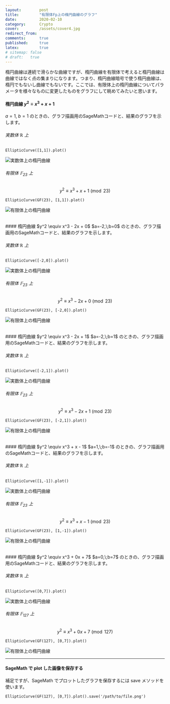```yaml
---
layout:        post
title:         "有限体Fp上の楕円曲線のグラフ"
date:          2020-02-10
category:      Crypto
cover:         /assets/cover4.jpg
redirect_from:
comments:      true
published:     true
latex:         true
# sitemap: false
# draft:   true
---
```


楕円曲線は連続で滑らかな曲線ですが、楕円曲線を有限体で考えると楕円曲線は曲線ではなく点の集まりになります。つまり、楕円曲線暗号で使う楕円曲線は、楕円でもないし曲線でもないです。ここでは、有限体上の楕円曲線についてパラメータを様々なものに変更したものをグラフにして眺めてみたいと思います。

#### 楕円曲線 $y^2 \equiv x^3 + x + 1$
$a=1,\;b=1$ のときの、グラフ描画用のSageMathコードと、結果のグラフを示します。

###### 実数体 $\mathbb{R}$ 上
```
EllipticCurve([1,1]).plot()
```
![実数体上の楕円曲線](/blog/media/post/elliptic-curve-over-fp/EC_1_1.png)

###### 有限体 $\mathbb{F}_{23}$ 上
$$y^2 \equiv x^3 + x + 1 \pmod{23}$$
```
EllipticCurve(GF(23), [1,1]).plot()
```
![有限体上の楕円曲線](/blog/media/post/elliptic-curve-over-fp/EC_1_1_Fp23.png)


<br>
#### 楕円曲線 $y^2 \equiv x^3 - 2x + 0$
$a=-2,\;b=0$ のときの、グラフ描画用のSageMathコードと、結果のグラフを示します。

###### 実数体 $\mathbb{R}$ 上
```
EllipticCurve([-2,0]).plot()
```
![実数体上の楕円曲線](/blog/media/post/elliptic-curve-over-fp/EC_-2_0.png)

###### 有限体 $\mathbb{F}_{23}$ 上
$$y^2 \equiv x^3 - 2x + 0 \pmod{23}$$
```
EllipticCurve(GF(23), [-2,0]).plot()
```
![有限体上の楕円曲線](/blog/media/post/elliptic-curve-over-fp/EC_-2_0_Fp23.png)


<br>
#### 楕円曲線 $y^2 \equiv x^3 - 2x + 1$
$a=-2,\;b=1$ のときの、グラフ描画用のSageMathコードと、結果のグラフを示します。

###### 実数体 $\mathbb{R}$ 上
```
EllipticCurve([-2,1]).plot()
```
![実数体上の楕円曲線](/blog/media/post/elliptic-curve-over-fp/EC_-2_1.png)

###### 有限体 $\mathbb{F}_{23}$ 上
$$y^2 \equiv x^3 - 2x + 1 \pmod{23}$$
```
EllipticCurve(GF(23), [-2,1]).plot()
```
![有限体上の楕円曲線](/blog/media/post/elliptic-curve-over-fp/EC_-2_1_Fp23.png)



<br>
#### 楕円曲線 $y^2 \equiv x^3 + x - 1$
$a=1,\;b=-1$ のときの、グラフ描画用のSageMathコードと、結果のグラフを示します。

###### 実数体 $\mathbb{R}$ 上
```
EllipticCurve([1,-1]).plot()
```
![実数体上の楕円曲線](/blog/media/post/elliptic-curve-over-fp/EC_1_-1.png)

###### 有限体 $\mathbb{F}_{23}$ 上
$$y^2 \equiv x^3 + x - 1 \pmod{23}$$
```
EllipticCurve(GF(23), [1,-1]).plot()
```
![有限体上の楕円曲線](/blog/media/post/elliptic-curve-over-fp/EC_1_-1_Fp23.png)


<br>
#### 楕円曲線 $y^2 \equiv x^3 + 0x + 7$
$a=0,\;b=7$ のときの、グラフ描画用のSageMathコードと、結果のグラフを示します。

###### 実数体 $\mathbb{R}$ 上
```
EllipticCurve([0,7]).plot()
```
![実数体上の楕円曲線](/blog/media/post/elliptic-curve-over-fp/EC_0_7.png)

###### 有限体 $\mathbb{F}_{127}$ 上
$$y^2 \equiv x^3 + 0x + 7 \pmod{127}$$
```
EllipticCurve(GF(127), [0,7]).plot()
```
![有限体上の楕円曲線](/blog/media/post/elliptic-curve-over-fp/EC_0_7_Fp127.png)


-----

#### SageMath で plot した画像を保存する

補足ですが、SageMath でプロットしたグラフを保存するには save メソッドを使います。

```
EllipticCurve(GF(127), [0,7]).plot().save('/path/to/file.png')
```
